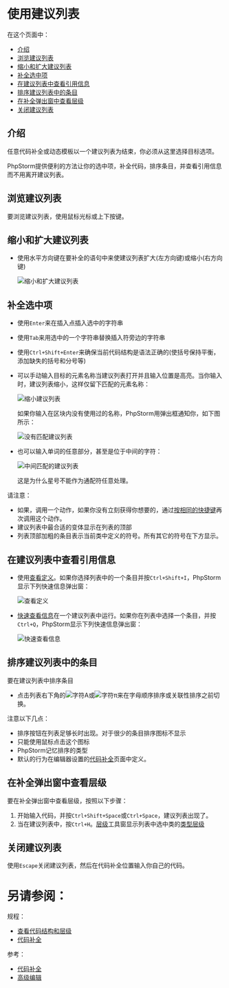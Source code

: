 # 使用建议列表


在这个页面中：

* [介绍](#介绍)
* [浏览建议列表](#浏览建议列表)
* [缩小和扩大建议列表](#缩小和扩大建议列表)
* [补全选中项](#补全选中项)
* [在建议列表中查看引用信息](#在建议列表中查看引用信息)
* [排序建议列表中的条目](#排序建议列表中的条目)
* [在补全弹出窗中查看层级](#在补全弹出窗中查看层级)
* [关闭建议列表](#关闭建议列表)


## <span id='介绍'>介绍</span>

任意代码补全或动态模板以一个建议列表为结束，你必须从这里选择目标选项。

PhpStorm提供便利的方法让你的选中项，补全代码，排序条目，并查看引用信息而不用离开建议列表。


## <span id='浏览建议列表'>浏览建议列表</span>

要浏览建议列表，使用鼠标光标或上下按键。


## <span id='缩小和扩大建议列表'>缩小和扩大建议列表</span>

* 使用水平方向键在要补全的语句中来使建议列表扩大(左方向键)或缩小(右方向键)

    ![缩小和扩大建议列表](http://image.jellychen.cn/uploads/2016/11/lookupListHorizArrows.png)


## <span id='补全选中项'>补全选中项</span>

* 使用`Enter`来在插入点插入选中的字符串
* 使用`Tab`来用选中的一个字符串替换插入符旁边的字符串
* 使用`Ctrl+Shift+Enter`来确保当前代码结构是语法正确的(使括号保持平衡，添加缺失的括号和分号等)
* 可以手动输入目标的元素名称当建议列表打开并且输入位置是高亮。当你输入时，建议列表缩小，这样仅留下匹配的元素名称：
    
    ![缩小建议列表](http://image.jellychen.cn/uploads/2016/11/wi_suggestion_list_shrinks.png)
    
    如果你输入在区块内没有使用过的名称，PhpStorm用弹出框通知你，如下图所示：
    
    ![没有匹配建议列表](http://image.jellychen.cn/uploads/2016/11/wi_suggestion_list_no_suggestion.png)
    
* 也可以输入单词的任意部分，甚至是位于中间的字符：
    
    ![中间匹配的建议列表](http://image.jellychen.cn/uploads/2016/11/wi_suggestion_list_wildcards.png)
    
    这是为什么星号不能作为通配符任意处理。
    
请注意：

* 如果，调用一个动作，如果你没有立刻获得你想要的，通过[按相同的快捷键](http://blogs.jetbrains.com/idea/2012/02/want-more-from-intellij-idea-press-the-same-shortcut-again/)再次调用这个动作。
* 建议列表中最合适的变体显示在列表的顶部
* 列表顶部加粗的条目表示当前类中定义的符号。所有其它的符号在下方显示。


## <span id='在建议列表中查看引用信息'>在建议列表中查看引用信息</span>

* 使用[查看定义](/如何使用/常规指南/查看参考信息/查看定义.md)。如果你选择列表中的一个条目并按`Ctrl+Shift+I`，PhpStorm显示下列快速信息弹出窗：

    ![查看定义](http://image.jellychen.cn/uploads/2016/11/web_ide_suggestion_list.png)
    
* [快速查看信息](/如何使用/常规指南/查看参考信息/查看内联文档.md)在一个建议列表中运行。如果你在列表中选择一个条目，并按`Ctrl+Q`，PhpStorm显示下列快速信息弹出窗：

    ![快速查看信息](http://image.jellychen.cn/uploads/2016/11/web_ide_suggestion_list_documentation_lookup.png)


## <span id='排序建议列表中的条目'>排序建议列表中的条目</span>

要在建议列表中排序条目

* 点击列表右下角的![字符A](http://image.jellychen.cn/uploads/2016/11/a_icon.png)或![字符π](http://image.jellychen.cn/uploads/2016/11/pi_icon.png)来在字母顺序排序或关联性排序之前切换。

注意以下几点：

* 排序按钮在列表足够长时出现。对于很少的条目排序图标不显示
* 只能使用鼠标点击这个图标
* PhpStorm记忆排序的类型
* 默认的行为在编辑器设置的[代码补全](/参考/设置参数对话框/编辑器/常规/代码补全.md)页面中定义。


## <span id='在补全弹出窗中查看层级'>在补全弹出窗中查看层级</span>

要在补全弹出窗中查看层级，按照以下步骤：

1. 开始输入代码，并按`Ctrl+Shift+Space`或`Ctrl+Space`，建议列表出现了。
2. 当在建议列表中，按`Ctrl+H`。[层级](/参考/工具窗参考/层级工具窗.md)工具窗显示列表中选中类的[类型层级](/如何使用/常规指南/分析应用程序/查看代码结构和层级/建立层级.md)


## <span id='关闭建议列表'>关闭建议列表</span>

使用`Escape`关闭建议列表，然后在代码补全位置输入你自己的代码。



# 另请参阅：

规程：

* [查看代码结构和层级](/如何使用/常规指南/分析应用程序/查看代码结构和层级/README.md)
* [代码补全](/如何使用/常规指南/代码补全/README.md)

参考：

* [代码补全](/参考/设置参数对话框/编辑器/常规/代码补全.md)
* [高级编辑](/参考/快捷键和鼠标参考/快捷键分类/高级编辑.md)
